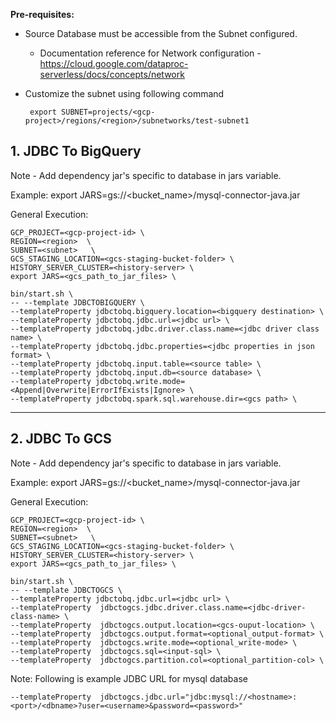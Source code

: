 **Pre-requisites:**

* Source Database must be accessible from the Subnet configured. 
  * Documentation reference for Network configuration - https://cloud.google.com/dataproc-serverless/docs/concepts/network 
* Customize the subnet using following command

  ```
   export SUBNET=projects/<gcp-project>/regions/<region>/subnetworks/test-subnet1
  ```


## 1. JDBC To BigQuery

Note - Add dependency jar's specific to database in jars variable. 

Example: export JARS=gs://<bucket_name>/mysql-connector-java.jar

General Execution:

```
GCP_PROJECT=<gcp-project-id> \
REGION=<region>  \
SUBNET=<subnet>   \
GCS_STAGING_LOCATION=<gcs-staging-bucket-folder> \
HISTORY_SERVER_CLUSTER=<history-server> \
export JARS=<gcs_path_to_jar_files> \

bin/start.sh \
-- --template JDBCTOBIGQUERY \
--templateProperty jdbctobq.bigquery.location=<bigquery destination> \
--templateProperty jdbctobq.jdbc.url=<jdbc url> \
--templateProperty jdbctobq.jdbc.driver.class.name=<jdbc driver class name> \
--templateProperty jdbctobq.jdbc.properties=<jdbc properties in json format> \
--templateProperty jdbctobq.input.table=<source table> \
--templateProperty jdbctobq.input.db=<source database> \
--templateProperty jdbctobq.write.mode=<Append|Overwrite|ErrorIfExists|Ignore> \
--templateProperty jdbctobq.spark.sql.warehouse.dir=<gcs path> \
```

***

## 2. JDBC To GCS

Note - Add dependency jar's specific to database in jars variable.

Example: export JARS=gs://<bucket_name>/mysql-connector-java.jar

General Execution:

```
GCP_PROJECT=<gcp-project-id> \
REGION=<region>  \
SUBNET=<subnet>   \
GCS_STAGING_LOCATION=<gcs-staging-bucket-folder> \
HISTORY_SERVER_CLUSTER=<history-server> \
export JARS=<gcs_path_to_jar_files> \

bin/start.sh \
-- --template JDBCTOGCS \
--templateProperty jdbctobq.jdbc.url=<jdbc url> \
--templateProperty  jdbctogcs.jdbc.driver.class.name=<jdbc-driver-class-name> \
--templateProperty  jdbctogcs.output.location=<gcs-ouput-location> \
--templateProperty  jdbctogcs.output.format=<optional_output-format> \
--templateProperty  jdbctogcs.write.mode=<optional_write-mode> \
--templateProperty  jdbctogcs.sql=<input-sql> \
--templateProperty  jdbctogcs.partition.col=<optional_partition-col> \
```

Note: Following is example JDBC URL for mysql database

```
--templateProperty  jdbctogcs.jdbc.url="jdbc:mysql://<hostname>:<port>/<dbname>?user=<username>&password=<password>"
```